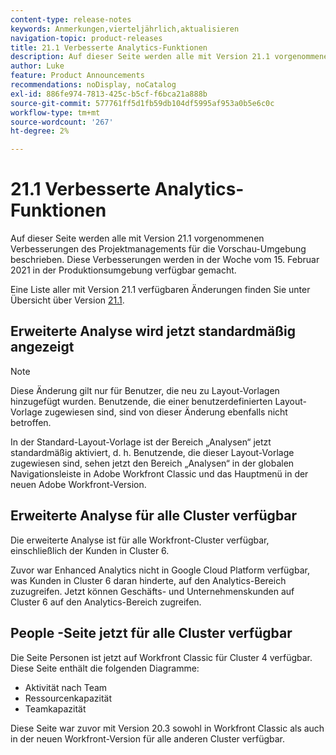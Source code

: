 ```yaml
---
content-type: release-notes
keywords: Anmerkungen,vierteljährlich,aktualisieren
navigation-topic: product-releases
title: 21.1 Verbesserte Analytics-Funktionen
description: Auf dieser Seite werden alle mit Version 21.1 vorgenommenen Verbesserungen des Projektmanagements für die Vorschau-Umgebung beschrieben. Diese Verbesserungen werden in der Woche vom 15. Februar 2021 in der Produktionsumgebung verfügbar gemacht.
author: Luke
feature: Product Announcements
recommendations: noDisplay, noCatalog
exl-id: 886fe974-7813-425c-b5cf-f6bca21a888b
source-git-commit: 577761ff5d1fb59db104df5995af953a0b5e6c0c
workflow-type: tm+mt
source-wordcount: '267'
ht-degree: 2%

---
```


# 21.1 Verbesserte Analytics-Funktionen

Auf dieser Seite werden alle mit Version 21.1 vorgenommenen Verbesserungen des Projektmanagements für die Vorschau-Umgebung beschrieben. Diese Verbesserungen werden in der Woche vom 15. Februar 2021 in der Produktionsumgebung verfügbar gemacht.

Eine Liste aller mit Version 21.1 verfügbaren Änderungen finden Sie unter Übersicht über Version [21.1](../../../product-announcements/product-releases/21.1-release-activity/21-1-release-overview.md).

## Erweiterte Analyse wird jetzt standardmäßig angezeigt

>[!NOTE]
>
>Diese Änderung gilt nur für Benutzer, die neu zu Layout-Vorlagen hinzugefügt wurden. Benutzende, die einer benutzerdefinierten Layout-Vorlage zugewiesen sind, sind von dieser Änderung ebenfalls nicht betroffen.

In der Standard-Layout-Vorlage ist der Bereich „Analysen“ jetzt standardmäßig aktiviert, d. h. Benutzende, die dieser Layout-Vorlage zugewiesen sind, sehen jetzt den Bereich „Analysen“ in der globalen Navigationsleiste in Adobe Workfront Classic und das Hauptmenü in der neuen Adobe Workfront-Version.


## Erweiterte Analyse für alle Cluster verfügbar

Die erweiterte Analyse ist für alle Workfront-Cluster verfügbar, einschließlich der Kunden in Cluster 6.

Zuvor war Enhanced Analytics nicht in Google Cloud Platform verfügbar, was Kunden in Cluster 6 daran hinderte, auf den Analytics-Bereich zuzugreifen. Jetzt können Geschäfts- und Unternehmenskunden auf Cluster 6 auf den Analytics-Bereich zugreifen.


## People -Seite jetzt für alle Cluster verfügbar

Die Seite Personen ist jetzt auf Workfront Classic für Cluster 4 verfügbar. Diese Seite enthält die folgenden Diagramme:

* Aktivität nach Team
* Ressourcenkapazität
* Teamkapazität

Diese Seite war zuvor mit Version 20.3 sowohl in Workfront Classic als auch in der neuen Workfront-Version für alle anderen Cluster verfügbar.


